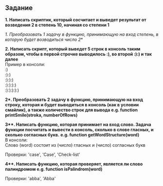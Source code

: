 ## Задание ##

**1. Написать скриптик, который сосчитает и выведет результат от возведения 2 в степень 10, начиная со степени 1**  

**1*. Преобразовать 1 задачу в функцию, принимающую на вход степень, в которую будет возводиться число 2**  

**2. Написать скрипт, который выведет 5 строк в консоль таким образом, чтобы в первой строчке выводилось :), во второй :):) и так далее**  
Пример в консоли:  
:)  
:):)  
:):):)  
:):):):)  
:):):):):)  

**2\*. Преобразовать 2 задачу в функцию, принимающую на вход строку, которая и будет выводиться в консоль (как в условии смайлик), а также количество строк для вывода 
e.g. function printSmile(stroka, numberOfRows)**  

**3\**.  Написать функцию, которая принимает на вход слово. Задача функции посчитать и вывести в консоль, сколько в слове гласных, и сколько согласных букв.**
**e.g. function getWordStructure(word)**  
В консоли:  
Слово (word) состоит из  (число) гласных и (число) согласных букв  

Проверки: 'case', 'Case', 'Check-list'

**4\**. Написать функцию, которая проверяет, является ли слово палиндромом
e.g. function isPalindrom(word)**  

Проверки: 'abba', 'Abba'
